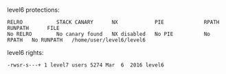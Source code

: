level6 protections:
```Shell
RELRO           STACK CANARY      NX            PIE             RPATH      RUNPATH      FILE
No RELRO        No canary found   NX disabled   No PIE          No RPATH   No RUNPATH   /home/user/level6/level6
```

level6 rights:
```Shell
-rwsr-s---+ 1 level7 users 5274 Mar  6  2016 level6
```

